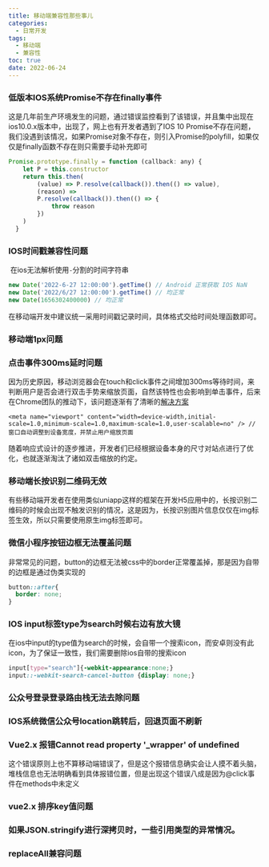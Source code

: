 ```yaml
---
title: 移动端兼容性那些事儿
categories:
  - 日常开发
tags:
  - 移动端
  - 兼容性
toc: true
date: 2022-06-24
---
```




### 低版本IOS系统Promise不存在finally事件

​	这是几年前生产环境发生的问题，通过错误监控看到了该错误，并且集中出现在ios10.0.x版本中，出现了，网上也有开发者遇到了IOS 10 Promise不存在问题，我们没遇到该情况，如果Promise对象不存在，则引入Promise的polyfill，如果仅仅是finally函数不存在则只需要手动补充即可

```js
Promise.prototype.finally = function (callback: any) {
    let P = this.constructor
    return this.then(
        (value) => P.resolve(callback()).then(() => value),
        (reason) =>
        P.resolve(callback()).then(() => {
            throw reason
        })
    )
  }
```



### IOS时间戳兼容性问题

​	在ios无法解析使用`-`分割的时间字符串

```js
new Date('2022-6-27 12:00:00').getTime() // Android 正常获取 IOS NaN
new Date('2022/6/27 12:00:00').getTime() // 均正常
new Date(1656302400000) // 均正常
```

​	在移动端开发中建议统一采用时间戳记录时间，具体格式交给时间处理函数即可。



### 移动端1px问题



### 点击事件300ms延时问题

​	因为历史原因，移动浏览器会在touch和click事件之间增加300ms等待时间，来判断用户是否会进行双击手势来缩放页面，自然该特性也会影响到单击事件，后来在Chrome团队的推动下，该问题逐渐有了清晰的[解决方案](https://bugs.chromium.org/p/chromium/issues/detail?id=169642)

```
<meta name="viewport" content="width=device-width,initial-scale=1.0,minimum-scale=1.0,maximum-scale=1.0,user-scalable=no" /> // 窗口自动调整到设备宽度，并禁止用户缩放页面
```

​	随着响应式设计的逐步推进，开发者们已经根据设备本身的尺寸对站点进行了优化，也就逐渐淘汰了诸如双击缩放的约定。



### 移动端长按识别二维码无效

​	有些移动端开发者在使用类似uniapp这样的框架在开发H5应用中的，长按识别二维码的时候会出现不触发识别的情况，这是因为，长按识别图片信息仅仅在img标签生效，所以只需要使用原生img标签即可。



### 微信小程序按钮边框无法覆盖问题

​	非常常见的问题，button的边框无法被css中的border正常覆盖掉，那是因为自带的边框是通过伪类实现的

```css
button::after{
  border: none;
}
```

### IOS input标签type为search时候右边有放大镜

​	在ios中input的type值为search的时候，会自带一个搜索icon，而安卓则没有此icon，为了保证一致性，我们需要删除ios自带的搜索icon

```css
input[type="search"]{-webkit-appearance:none;} 
input::-webkit-search-cancel-button {display: none;}
```



### 公众号登录登录路由栈无法去除问题



### IOS系统微信公众号location跳转后，回退页面不刷新



### Vue2.x 报错Cannot read property '_wrapper' of undefined

​	这个错误原则上也不算移动端错误了，但是这个报错信息确实会让人摸不着头脑，堆栈信息也无法明确看到具体报错位置，但是出现这个错误八成是因为@click事件在methods中未定义



### vue2.x 排序key值问题



### 如果JSON.stringify进行深拷贝时，一些引用类型的异常情况。



### replaceAll兼容问题

